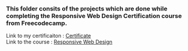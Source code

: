 ### This folder consits of the projects which are done while completing the Responsive Web Design Certification course from Freecodecamp.

Link to my certificaiton : [Certificate](https://www.freecodecamp.org/certification/alenabraham/responsive-web-design)   
Link to the course : [Responsive Web Design](https://www.freecodecamp.org/learn/responsive-web-design)
